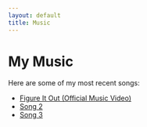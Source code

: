 ```yaml
---
layout: default
title: Music
---
```


# My Music

Here are some of my most recent songs:

- <a href="https://youtu.be/_gSfb3_W1V8?si=5uzY8uxFjuZJx8dy" target="_blank">Figure It Out (Official Music Video)</a>
- [Song 2](link-to-song)
- [Song 3](link-to-song)

